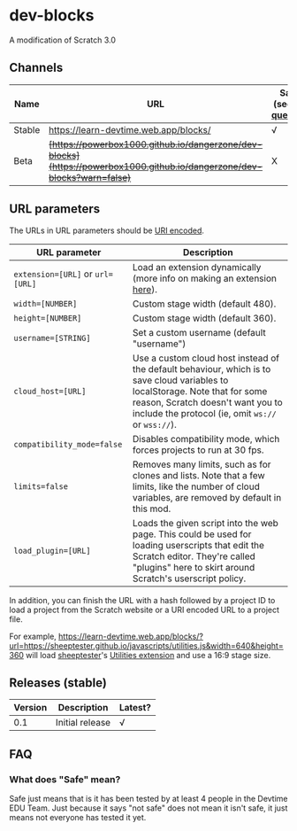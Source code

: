 # dev-blocks
A modification of Scratch 3.0

## Channels

Name | URL | Safe? (see [this question](#safe))
-----|----- | ------------------
Stable | https://learn-devtime.web.app/blocks/ | √
Beta | ~~[https://powerbox1000.github.io/dangerzone/dev-blocks](https://powerbox1000.github.io/dangerzone/dev-blocks?warn=false)~~ | X

## URL parameters

The URLs in URL parameters should be [URI encoded](https://developer.mozilla.org/en-US/docs/Web/JavaScript/Reference/Global_Objects/encodeURIComponent).

| URL parameter | Description |
| ------------- | ----------- |
| `extension=[URL]` or `url=[URL]` | Load an extension dynamically (more info on making an extension [here](https://scratch.mit.edu/discuss/topic/277217/)). |
| `width=[NUMBER]` | Custom stage width (default 480). |
| `height=[NUMBER]` | Custom stage width (default 360). |
| `username=[STRING]` | Set a custom username (default "username") |
| `cloud_host=[URL]` | Use a custom cloud host instead of the default behaviour, which is to save cloud variables to localStorage. Note that for some reason, Scratch doesn't want you to include the protocol (ie, omit `ws://` or `wss://`). |
| `compatibility_mode=false` | Disables compatibility mode, which forces projects to run at 30 fps. |
| `limits=false` | Removes many limits, such as for clones and lists. Note that a few limits, like the number of cloud variables, are removed by default in this mod. |
| `load_plugin=[URL]` | Loads the given script into the web page. This could be used for loading userscripts that edit the Scratch editor. They're called "plugins" here to skirt around Scratch's userscript policy. |

In addition, you can finish the URL with a hash followed by a project ID to load a project from the Scratch website or a URI encoded URL to a project file.

For example, https://learn-devtime.web.app/blocks/?url=https://sheeptester.github.io/javascripts/utilities.js&width=640&height=360 will load [sheeptester](https://github.com/sheeptester)'s [Utilities extension](https://scratch.mit.edu/discuss/topic/306317/) and use a 16:9 stage size.

## Releases (stable)
Version | Description | Latest?
-------- | ----------- | ---------
0.1 | Initial release | √

## FAQ
<a name="safe"><h3>What does "Safe" mean?</h3></a>
Safe just means that is it has been tested by at least 4 people in the Devtime EDU Team. Just because it says "not safe" does not mean it isn't safe, it just means not everyone has tested it yet.
